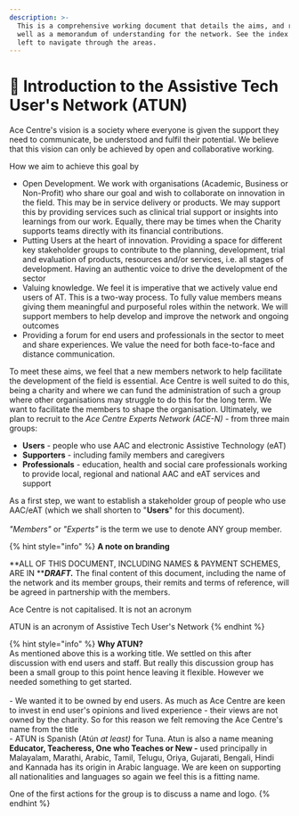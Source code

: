 ```yaml
---
description: >-
  This is a comprehensive working document that details the aims, and roadmap as
  well as a memorandum of understanding for the network. See the index to the
  left to navigate through the areas.
---
```


# 🎉 Introduction to the Assistive Tech User's Network (ATUN)

Ace Centre's vision is a society where everyone is given the support they need to communicate, be understood and fulfil their potential. We believe that this vision can only be achieved by open and collaborative working.

How we aim to achieve this goal by&#x20;

* Open Development. We work with organisations (Academic, Business or Non-Profit) who share our goal and wish to collaborate on innovation in the field.  This may be in service delivery or products.  We may support this by providing services such as clinical trial support or insights into learnings from our work. Equally, there may be times when the Charity supports teams directly with its financial contributions.&#x20;
* Putting Users at the heart of innovation. Providing a space for different key stakeholder groups to contribute to the planning, development, trial and evaluation of products, resources and/or services, i.e. all stages of development. Having an authentic voice to drive the development of the sector
* Valuing knowledge.  We feel it is imperative that we actively value end users of AT. This is a two-way process. To fully value members means giving them meaningful and purposeful roles within the network. We will support members to help develop and improve the network and ongoing outcomes
* Providing a forum for end users and professionals in the sector to meet and share experiences. We value the need for both face-to-face and distance communication.&#x20;

To meet these aims, we feel that a new members network to help facilitate the development of the field is essential. Ace Centre is well suited to do this, being a charity and where we can fund the administration of such a group where other organisations may struggle to do this for the long term.  We want to facilitate the members to shape the organisation. Ultimately, we plan to recruit to the _Ace Centre Experts Network (ACE-N)_ - from three main groups:

* **Users** - people who use AAC and electronic Assistive Technology (eAT)
* **Supporters** - including family members and caregivers
* **Professionals** - education, health and social care professionals working to provide local, regional and national AAC and eAT services and support

As a first step, we want to establish a stakeholder group of people who use AAC/eAT (which we shall shorten to "**Users**" for this document)_._ \
\
_"Members"_ or _"Experts"_ is the term we use to denote ANY group member.

{% hint style="info" %}
**A note on branding**

**ALL OF THIS DOCUMENT, INCLUDING NAMES & PAYMENT SCHEMES, ARE IN **_**DRAFT.**_ The final content of this document, including the name of the network and its member groups, their remits and terms of reference, will be agreed in partnership with the members.

Ace Centre is not capitalised. It is not an acronym

ATUN is an acronym of Assistive Tech User's Network
{% endhint %}



{% hint style="info" %}
**Why ATUN?**\
As mentioned above this is a working title. We settled on this after discussion with end users and staff. But really this discussion group has been a small group to this point hence leaving it flexible. However we needed something to get started. \
\
\- We wanted it to be owned by end users. As much as Ace Centre are keen to invest in end user's opinions and lived experience - their views are not owned by the charity. So for this reason we felt removing the Ace Centre's name from the title\
\- ATUN is Spanish  (Atún _at least)_ for Tuna. Atun is also a name meaning **Educator, Teacheress, One who Teaches or New -** used principally in Malayalam, Marathi, Arabic, Tamil, Telugu, Oriya, Gujarati, Bengali, Hindi and Kannada has its origin in Arabic language. We are keen on supporting all nationalities and languages so again we feel this is a fitting name.

One of the first actions for the group is to discuss a name and logo.&#x20;
{% endhint %}







##
